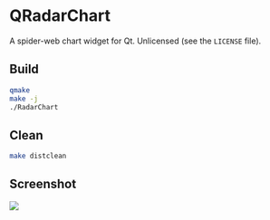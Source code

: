 # QRadarChart

A spider-web chart widget for Qt. Unlicensed (see the `LICENSE` file).

## Build

```sh
qmake
make -j
./RadarChart
```

## Clean

```sh
make distclean
```

## Screenshot

![][screenshot]

[screenshot]: Screenshot.png

